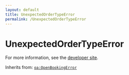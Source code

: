 ```yaml
---
layout: default
title: UnexpectedOrderTypeError
permalink: /UnexpectedOrderTypeError
---
```


# UnexpectedOrderTypeError


For more information, see the [developer site](https://developer.openactive.io/data-model/types/unexpectedordertypeerror).

Inherits from: [`oa:OpenBookingError`](https://openactive.io/OpenBookingError)
